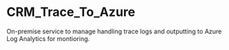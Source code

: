 # CRM_Trace_To_Azure
On-premise service to manage handling trace logs and outputting to Azure Log Analytics for montioring.
